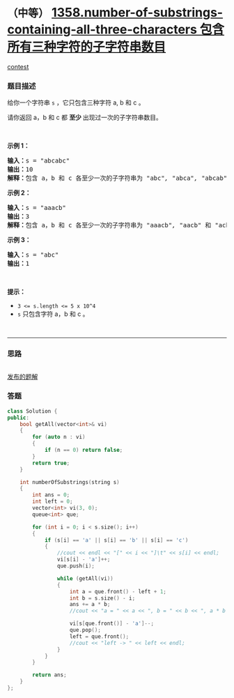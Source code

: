 # `（中等）` [1358.number-of-substrings-containing-all-three-characters 包含所有三种字符的子字符串数目](https://leetcode-cn.com/problems/number-of-substrings-containing-all-three-characters/)

[contest](https://leetcode-cn.com/contest/biweekly-contest-20/problems/number-of-substrings-containing-all-three-characters/)

### 题目描述

<p>给你一个字符串 <code>s</code>&nbsp;，它只包含三种字符 a, b 和 c 。</p>
<p>请你返回 a，b 和 c 都&nbsp;<strong>至少&nbsp;</strong>出现过一次的子字符串数目。</p>
<p>&nbsp;</p>
<p><strong>示例 1：</strong></p>
<pre><strong>输入：</strong>s = "abcabc"
<strong>输出：</strong>10
<strong>解释：</strong>包含 a，b 和 c 各至少一次的子字符串为<em> "</em>abc<em>", "</em>abca<em>", "</em>abcab<em>", "</em>abcabc<em>", "</em>bca<em>", "</em>bcab<em>", "</em>bcabc<em>", "</em>cab<em>", "</em>cabc<em>" </em>和<em> "</em>abc<em>" </em>(<strong>相同</strong><strong>字符串算多次</strong>)<em>。</em>
</pre>

<p><strong>示例 2：</strong></p>
<pre><strong>输入：</strong>s = "aaacb"
<strong>输出：</strong>3
<strong>解释：</strong>包含 a，b 和 c 各至少一次的子字符串为<em> "</em>aaacb<em>", "</em>aacb<em>" </em>和<em> "</em>acb<em>" 。</em>
</pre>

<p><strong>示例 3：</strong></p>
<pre><strong>输入：</strong>s = "abc"
<strong>输出：</strong>1
</pre>

<p>&nbsp;</p>
<p><strong>提示：</strong></p>
<ul>
	<li><code>3 &lt;= s.length &lt;= 5 x 10^4</code></li>
	<li><code>s</code>&nbsp;只包含字符 a，b 和 c 。</li>
</ul>

​            

---
### 思路
```

```

[发布的题解](https://leetcode-cn.com/problems/number-of-substrings-containing-all-three-characters/solution/5325-by-ikaruga/)

### 答题
``` C++
class Solution {
public:
	bool getAll(vector<int>& vi)
	{
		for (auto n : vi)
		{
			if (n == 0) return false;
		}
		return true;
	}

    int numberOfSubstrings(string s) 
	{
		int ans = 0;
		int left = 0;
		vector<int> vi(3, 0);
		queue<int> que;

		for (int i = 0; i < s.size(); i++)
		{
			if (s[i] == 'a' || s[i] == 'b' || s[i] == 'c')
			{
				//cout << endl << "[" << i << "]\t" << s[i] << endl;
				vi[s[i] - 'a']++;
				que.push(i);

				while (getAll(vi))
				{
					int a = que.front() - left + 1;
					int b = s.size() - i;
					ans += a * b;
					//cout << "a = " << a << ", b = " << b << ", a * b = " << a * b << endl;

					vi[s[que.front()] - 'a']--;
					que.pop();
					left = que.front();
					//cout << "left -> " << left << endl;
				}
			}
		}

		return ans;
    }
};
```




